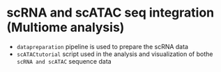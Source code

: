 # scRNA and scATAC seq integration (Multiome analysis)
- `datapreparation` pipeline is used to prepare the scRNA data
- `scATACtutorial` script used in the analysis and visualization of bothe `scRNA and scATAC` sequence data
